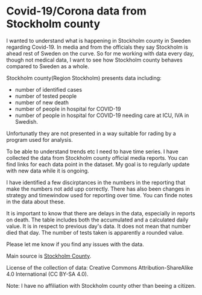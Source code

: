# Covid-19/Corona data from Stockholm county

I wanted to understand what is happening in Stockholm county in Sweden regarding Covid-19.
In media and from the officials they say Stockholm is ahead rest of Sweden on the curve.
So for me working with data every day, though not medical data, I want to see
how Stockholm county behaves compared to Sweden as a whole.

Stockholm county(Region Stockholm) presents data including:

* number of identified cases
* number of tested people
* number of new death
* number of people in hospital for COVID-19
* number of people in hospital for COVID-19 needing care at ICU, IVA in Swedish.

Unfortunatly they are not presented in a way suitable for rading by a program used for
analysis.

To be able to understand trends etc I need to have time series. I have collected the data
from Stockholm county official media reports. You can find links for each data point in
the dataset. My goal is to regularly update with new data while it is ongoing.

I have identified a few discirptances in the numbers in the reporting that make the numbers
not add upp correctly. There has also been changes in strategy and timewindow used for reporting
over time. You can finde notes in the data about these.

It is important to know that there are delays in the data, especially in reports on death.
The table includes both the accumulated and a calculated daily value. It is in respect to
previous day's data. It does not mean that number died that day.
The number of tests taken is apparently a rounded value.

Please let me know if you find any issues with the data.

Main source is [Stockholm County](https://www.sll.se/).

License of the collection of data: Creative Commons Attribution-ShareAlike 4.0 International
(CC BY-SA 4.0).

Note: I have no affiliation with Stockholm county other than beeing a citizen.
